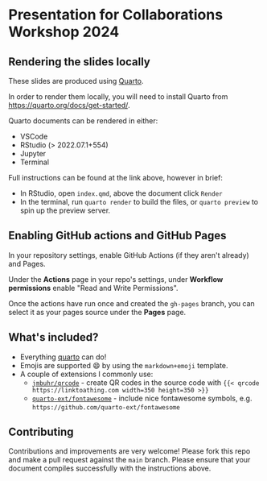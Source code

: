 # Presentation for Collaborations Workshop 2024


## Rendering the slides locally
These slides are produced using [Quarto](https://quarto.org).

In order to render them locally, you will need to install Quarto from <https://quarto.org/docs/get-started/>.

Quarto documents can be rendered in either:
* VSCode
* RStudio (> 2022.07.1+554)
* Jupyter
* Terminal

Full instructions can be found at the link above, however in brief:
* In RStudio, open `index.qmd`, above the document click `Render`
* In the terminal, run `quarto render` to build the files, or `quarto preview` to spin up the preview server.

## Enabling GitHub actions and GitHub Pages

In your repository settings, enable GitHub Actions (if they aren't already) and Pages.

Under the **Actions** page in your repo's settings, under **Workflow permissions** enable "Read and Write Permissions".

Once the actions have run once and created the `gh-pages` branch, you can select it as your pages source under the **Pages** page.

## What's included?

* Everything [quarto](https://quarto.org/) can do!
* Emojis are supported :smile: by using the `markdown+emoji` template.
* A couple of extensions I commonly use:
	* [`jmbuhr/qrcode`](https://github.com/jmbuhr/quarto-qrcode) - create QR codes in the source code with `{{< qrcode https://linktoathing.com width=350 height=350 >}}`
	* [`quarto-ext/fontawesome`](https://github.com/quarto-ext/fontawesome) - include nice fontawesome symbols, e.g. `https://github.com/quarto-ext/fontawesome`

## Contributing
Contributions and improvements are very welcome! Please fork this repo and make a pull request against the `main` branch.
Please ensure that your document compiles successfully with the instructions above.
